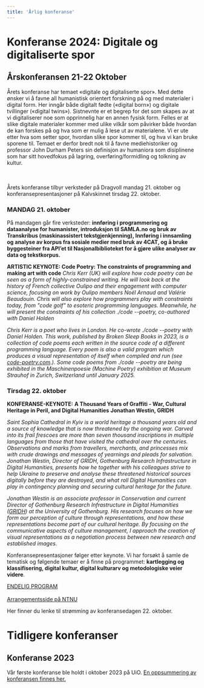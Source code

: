 ```yaml
---
title: 'Årlig konferanse'
---
```


# Konferanse 2024: Digitale og digitaliserte spor
## Årskonferansen 21-22 Oktober
Årets konferanse har temaet «digitale og digitaliserte spor». Med dette ønsker vi å favne all humanistisk orientert forskning på og med materialer i digital form. Her inngår både digitalt fødte («digital born») og digitale tvillinger («digital twins»). Sistnevnte er et begrep for det som skapes av at vi digitaliserer noe som opprinnelig har en annen fysisk form. Felles er at slike digitale materialer kommer med ulike vilkår som påvirker både hvordan de kan forskes på og hva som er mulig å lese ut av materialene. Vi er ute etter hva som setter spor, hvordan slike spor kommer til, og hva vi kan bruke sporene til. Temaet er derfor bredt nok til å favne mediehistoriker og professor John Durham Peters sin definisjon av humaniora som disiplinene som har sitt hovedfokus på lagring, overføring/formidling og tolkning av kultur. 
<br><br><br>

Årets konferanse tilbyr verksteder på Dragvoll mandag 21. oktober og konferansepresentasjoner på Kalvskinnet tirsdag 22. oktober. 

### MANDAG 21. oktober
På mandagen går fire verksteder: **innføring i programmering og dataanalyse for humanister, introduksjon til SAMLA.no og bruk av Transkribus (maskinassistert tekstgjenkjenning), Innføring i innsamling og analyse av korpus fra sosiale medier med bruk av 4CAT, og å bruke byggesteiner fra API’et til Nasjonalbiblioteket for å gjøre ulike analyser av data og tekstkorpus.** 

**ARTISTIC KEYNOTE: Code Poetry: The constraints of programming and making art with code**
*Chris Kerr (UK) will explore how code poetry can be seen as a form of highly-constrained writing. He will look back at the history of French collective Oulipo and their engagement with computer science, focusing on work by Oulipo members Noël Arnaud and Valérie Beaudouin. Chris will also explore how programmers play with constraints today, from "code golf" to esoteric programming languages. Meanwhile, he will present the constraints of his collection ./code --poetry, co-authored with Daniel Holden*

*Chris Kerr is a poet who lives in London. He co-wrote ./code --poetry with Daniel Holden. This work, published by Broken Sleep Books in 2023, is a collection of code poems each written in the source code of a different programming language. Every poem is also a valid program which produces a visual representation of itself when compiled and run (see [code-poetry.com](https://code-poetry.com/).). Some code poems from ./code --poetry are being exhibited in the Maschinenpoesie (Machine Poetry) exhibition at Museum Strauhof in Zurich, Switzerland until January 2025.* 

### Tirsdag 22. oktober

**KONFERANSE-KEYNOTE:**
**A Thousand Years of Graffiti - War, Cultural Heritage in Peril, and Digital Humanities**
**Jonathan Westin, GRIDH**
 
*Saint Sophia Cathedral in Kyiv is a world heritage a thousand years old and a source of knowledge that is now threatened by the ongoing war. Carved into its frail frescoes are more than seven thousand inscriptions in multiple languages from those that have visited the cathedral over the centuries. Observations and marks from travellers, merchants, and princesses mix with crude drawings and messages of yearnings and pleads for salvation. Jonathan Westin, Director of GRIDH, Gothenburg Research Infrastructure in Digital Humanities, presents how he together with his colleagues strive to help Ukraine to preserve and analyse these threatened  historical sources digitally before they are destroyed, and what roll Digital Humanities can play in contingency planning and securing cultural heritage for the future.* 


*Jonathan Westin is an associate professor in Conservation and current Director of Gothenburg Research Infrastructure in Digital Humanities ([GRIDH](https://www.gu.se/digital-humaniora)) at the University of Gothenburg. His research focuses on how we form our perception of culture through representations, and how these representations become part of our cultural heritage. By focusing on the communicative aspects of culture management, I approach the creation of visual representations as a negotiation process between new research and established images.*


Konferansepresentasjoner følger etter keynote. Vi har forsøkt å samle de tematisk og følgende temaer er å finne på programmet: **kartlegging og klassifisering, digital kultur, digital kulturarv og metodologiske veier videre**.

[ENDELIG PROGRAM](https://drive.google.com/file/d/14O5zi_H1IXR45OawSqGSkr-atA9jnYe4/view?usp=drive_link)
<br>
<br>
[Arrangementsside på NTNU](https://www.ntnu.no/kalender/detaljer/-/event/902e7ad4-9c7a-3516-8791-92ea6202efa4)

Her finner du lenke til strømming av konferansedagen 22. oktober. 
<br>




# Tidligere konferanser

## Konferanse 2023
Vår første konferanse ble holdt i oktober 2023 på UiO. [En oppsummering av konferansen finnes her.](https://www.ub.uio.no/bibliotekene/dsc/digiforsk-bloggen/20231106_dhko.html)
